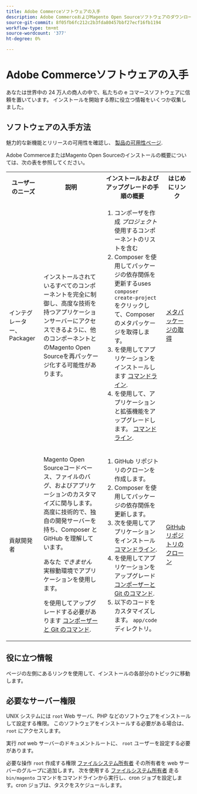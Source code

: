 ```yaml
---
title: Adobe Commerceソフトウェアの入手
description: Adobe CommerceおよびMagento Open Sourceソフトウェアのダウンロード方法
source-git-commit: 8f05fb6fc212c2b3fda80457bbf27ecf16fb1194
workflow-type: tm+mt
source-wordcount: '377'
ht-degree: 0%

---
```



# Adobe Commerceソフトウェアの入手

あなたは世界中の 24 万人の商人の中で、私たちの e コマースソフトウェアに信頼を置いています。 インストールを開始する際に役立つ情報をいくつか収集しました。

## ソフトウェアの入手方法

魅力的な新機能とリリースの可用性を確認し、 [製品の可用性ページ](https://devdocs.magento.com/release/availability.html).

Adobe CommerceまたはMagento Open Sourceのインストールの概要については、次の表を参照してください。

<table>
    <tbody>
        <tr>
            <th>ユーザーのニーズ</th>
            <th>説明</th>
            <th>インストールおよびアップグレードの手順の概要</th>
            <th>はじめにリンク</th>
        </tr>
    <tr>
        <td><p>インテグレーター、Packager</p></td>
        <td><p>インストールされているすべてのコンポーネントを完全に制御し、高度な技術を持つアプリケーションサーバーにアクセスできるように、他のコンポーネントとのMagento Open Sourceを再パッケージ化する可能性があります。</p>
        </td>
        <td><ol><li>コンポーザを作成 <em>プロジェクト</em> 使用するコンポーネントのリストを含む</li>
            <li>Composer を使用してパッケージの依存関係を更新するuses <code>composer create-project</code> をクリックして、Composer のメタパッケージを取得します。</li>
            <li>を使用してアプリケーションをインストールします <a href="../advanced.md">コマンドライン</a>.</li>
        <li>を使用して、アプリケーションと拡張機能をアップグレードします。  <a href="../../upgrade/implementation/perform-upgrade.md">コマンドライン</a>.</li></ol></td>
        <td><p><a href="../composer.md">メタパッケージの取得</a></p></td>
    </tr>
    <tr>
        <td><p>貢献開発者</p></td>
        <td><p>Magento Open Sourceコードベース、ファイルのバグ、およびアプリケーションのカスタマイズに関与します。 高度に技術的で、独自の開発サーバーを持ち、Composer と GitHub を理解しています。</p>
            <p>あなた <em>できません</em> 実稼動環境でアプリケーションを使用します。</p>
      <p>を使用してアップグレードする必要があります <a href="../../upgrade/developer/git-installs.md">コンポーザーと Git のコマンド</a>.</p></td>
        <td><ol><li>GitHub リポジトリのクローンを作成します。</li>
            <li>Composer を使用してパッケージの依存関係を更新します。</li>
            <li>次を使用してアプリケーションをインストール <a href="../advanced.md">コマンドライン</a>.</li>
            <li>を使用してアプリケーションをアップグレード <a href="../../upgrade/developer/git-installs.md">コンポーザーと Git のコマンド</a>.</li>
            <li>以下のコードをカスタマイズします。 <code>app/code</code> ディレクトリ。</li></ol></td>
        <td><p><a href="https://developer.adobe.com/commerce/contributor/guides/install/clone-repository/">GitHub リポジトリのクローン</a></p></td>
    </tr>
    </tbody>
</table>

## 役に立つ情報

ページの左側にあるリンクを使用して、インストールの各部分のトピックに移動します。

## 必要なサーバー権限

UNIX システムには `root` Web サーバ、PHP などのソフトウェアをインストールして設定する権限。 このソフトウェアをインストールする必要がある場合は、 `root` にアクセスします。

実行 *not* web サーバーのドキュメントルートに、 `root` ユーザーを設定する必要があります。

必要な操作 `root` 作成する権限 [ファイルシステム所有者](file-system/overview.md) その所有者を web サーバーのグループに追加します。 次を使用する [ファイルシステム所有者](https://glossary.magento.com/magento-file-system-owner) 走る `bin/magento` コマンドをコマンドラインから実行し、cron ジョブを設定します。cron ジョブは、タスクをスケジュールします。
